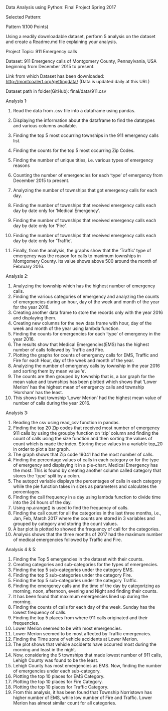 Data Analysis using Python: Final Project Spring 2017

Selected Pattern: 

Pattern 1(100 Points)

Using a readily downloadable dataset, perform 5 analysis on the dataset and create a Readme.md file explaining your analysis. 

Project Topic: 911 Emergency calls

Dataset: 911 Emergency calls of Montgomery County, Pennsylvania, USA beginning from December 2015 to present.

Link from which Dataset has been downloaded: http://montcoalert.org/gettingdata/ (Data is updated daily at this URL)

Dataset path in folder(GitHub): final/data/911.csv


Analysis 1: 
1.	Read the data from .csv file into a dataframe using pandas.
2.	Displaying the information about the dataframe to find the datatypes and various columns available.

3.	Finding the top 5 most occurring townships in the 911 emergency calls list.
4.	Finding the counts for the top 5 most occurring Zip Codes.
5.	Finding the number of unique titles, i.e. various types of emergency reasons
6.	Counting the number of emergencies for each ‘type’ of emergency from December 2015 to present.
7.	Analyzing the number of townships that got emergency calls for each day.
8.	Finding the number of townships that received emergency calls each day by date only for 'Medical Emergency'.
9.	Finding the number of townships that received emergency calls each day by date only for 'Fire’.
10.	Finding the number of townships that received emergency calls each day by date only for 'Traffic’.
11.	Finally, from the analysis, the graphs show that the ‘Traffic’ type of emergency was the reason for calls to maximum townships in Montgomery County. Its value shows above 500 around the month of February 2016.


Analysis 2:
1.	Analyzing the township which has the highest number of emergency calls.
2.	Finding the various categories of emergency and analyzing the counts of emergencies during an hour, day of the week and month of the year for the year 2016.
3.	Creating another data frame to store the records only with the year 2016 and displaying them.
4.	Creating new columns for the new data frame with hour, day of the week and month of the year using lambda function.
5.	Finding the counts for emergencies for each ‘type’ of emergency in the year 2016.
6.	The results show that Medical Emergencies(EMS) has the highest number of calls followed by Traffic and Fire.
7.	Plotting the graphs for counts of emergency calls for EMS, Traffic and Fire for each Hour, day of the week and month of the year.
8.	Analyzing the number of emergency calls by township in the year 2016 and sorting them by mean value ’e’.
9.	The counts are then grouped by township that is, a bar graph for the mean value and townships has been plotted which shows that ‘Lower Merion’ has the highest mean of emergency calls and township ‘Horsham’ has the least.
10.	This shows that township ‘Lower Merion’ had the highest mean value of number of calls during the year 2016.

Analysis 3: 
1.	Reading the csv using read_csv function in pandas.
2.	Finding the top 20 Zip codes that received most number of emergency 911 calls by using the groupby function on ‘zip’ column and finding the count of calls using the size function and then sorting the values of count which is made the index. Storing these values in a variable top_20 in order to plot a bar graph.
3.	The graph shows that Zip code 19041 had the most number of calls.
4.	Finding the percentage values of calls in each category or for the type of emergency and displaying it in a pie-chart. Medical Emergency has the most. This is found by creating another column called category that stores the ‘type’ split by a colon.
5.	The autopct variable displays the percentages of calls in each category while the pie function takes in sizes as parameters and calculates the percentages.
6.	Finding the call frequency in a day using lambda function to divide time into the 24 hours of the day.
7.	Using np.arange() is used to find the frequency of calls.
8.	Finding the call count for all the categories in the last three months, i.e., Jan, Feb, March 2017 where the counts are stored in 3 variables and grouped by category and storing the count values.
9.	A bar plot is plotted to showed the frequency of call for the categories.
10.	Analysis shows that the three months of 2017 had the maximum number of medical emergencies followed by Traffic and Fire.

Analysis 4 & 5:
1.	Finding the Top 5 emergencies in the dataset with their counts.
2.	Creating categories and sub-categories for the types of emergencies.
3.	Finding the top 5 sub-categories under the category EMS.
4.	Finding the top 5 sub-categories under the category Fire.
5.	Finding the top 5 sub-categories under the category Traffic.
6.	Finding the emergency calls and the time of the day by categorizing as morning, noon, afternoon, evening and Night and finding their counts.
7.	It has been found that maximum emergencies lined up during the morning.
8.	Finding the counts of calls for each day of the week. Sunday has the lowest frequency of calls.
9.	Finding the top 5 places from where 911 calls originated and their frequencies.
10.	Lower Merion seemed to be with most emergencies.
11.	Lower Merion seemed to be most affected by Traffic emergencies.
12.	Finding the Time zone of vehicle accidents at Lower Merion.
13.	The plot shows that vehicle accidents have occurred most during the morning and least in the night.
14.	Now, considering the 5 townships that made lowest number of 911 calls, Lehigh County was found to be the least.
15.	Lehigh County has most emergencies as EMS. Now, finding the number of emergencies under each sub-category.
16.	Plotting the top 10 places for EMS Category.
17.	Plotting the top 10 places for Fire Category.
18.	Plotting the top 10 places for Traffic Category.
19.	From this analysis, it has been found that Township Norristown has higher number of EMS, while low number of Fire and Traffic. Lower Merion has almost similar count for all categories.



  
